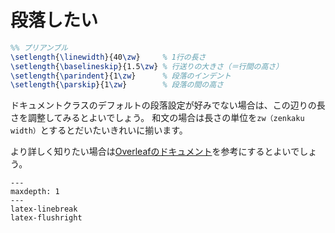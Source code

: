 # 段落したい

```latex
%% プリアンブル
\setlength{\linewidth}{40\zw}     % 1行の長さ
\setlength{\baselineskip}{1.5\zw} % 行送りの大きさ（＝行間の高さ）
\setlength{\parindent}{1\zw}      % 段落のインデント
\setlength{\parskip}{1\zw}        % 段落の間の高さ
```

ドキュメントクラスのデフォルトの段落設定が好みでない場合は、この辺りの長さを調整してみるとよいでしょう。
和文の場合は長さの単位を``zw（zenkaku width）``とするとだいたいきれいに揃います。

より詳しく知りたい場合は[Overleafのドキュメント](https://www.overleaf.com/learn/latex/Articles/How_to_change_paragraph_spacing_in_LaTeX)を参考にするとよいでしょう。

```{toctree}
---
maxdepth: 1
---
latex-linebreak
latex-flushright
```
